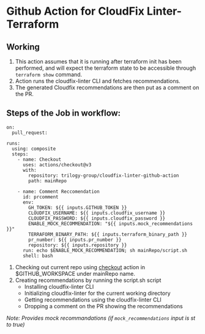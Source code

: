 # Github Action for CloudFix Linter-Terraform

## Working
1. This action assumes that it is running after terraform init has been performed, and will expect the terraform state to be accessible through `terraform show` command.
2. Action runs the cloudfix-linter CLI and fetches recommendations.  
3. The generated Cloudfix recommendations are then put as a comment on the PR.

## Steps of the Job in workflow:
```
on:
  pull_request:

runs:
  using: composite
  steps:
    - name: Checkout
      uses: actions/checkout@v3
      with:
        repository: trilogy-group/cloudfix-linter-github-action
        path: mainRepo

    - name: Comment Reccomendation
      id: prcomment
      env:
        GH_TOKEN: ${{ inputs.GITHUB_TOKEN }}
        CLOUDFIX_USERNAME: ${{ inputs.cloudfix_username }}
        CLOUDFIX_PASSWORD: ${{ inputs.cloudfix_password }}
        ENABLE_MOCK_RECOMMENDATION: "${{ inputs.mock_recommendations }}"
        TERRAFORM_BINARY_PATH: ${{ inputs.terraform_binary_path }}
        pr_number: ${{ inputs.pr_number }}
        repository: ${{ inputs.repository }}
      run: echo $ENABLE_MOCK_RECOMMENDATION; sh mainRepo/script.sh
      shell: bash
``` 
   
1. Checking out current repo using [checkout](https://github.com/marketplace/actions/checkout) action in $GITHUB_WORKSPACE under mainRepo name.
2. Creating recommendations by running the script.sh script
   + Installing cloudfix-linter CLI
   + Initializing cloudfix-linter for the current working directory 
   + Getting recommendations using the cloudfix-linter CLI
   + Dropping a comment on the PR showing the recommendations

*Note: Provides mock recommandations (if `mock_recommendations` input is st to true)*